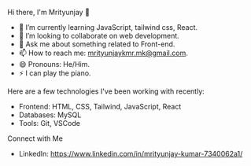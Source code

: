Hi there, I'm Mrityunjay 👋

- 🌱 I’m currently learning JavaScript, tailwind css, React.
- 👯 I’m looking to collaborate on web development.
- 💬 Ask me about something related to Front-end.
- 📫 How to reach me: mrityunjaykmr.mk@gmail.com.
- 😄 Pronouns: He/Him.
- ⚡ I can play the piano.


Here are a few technologies I've been working with recently:

- Frontend: HTML, CSS, Tailwind, JavaScript, React
- Databases: MySQL
- Tools: Git, VSCode

Connect with Me

- LinkedIn: https://www.linkedin.com/in/mrityunjay-kumar-7340062a1/
